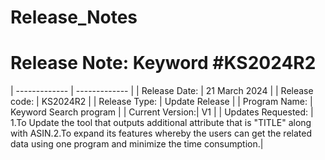 # Release_Notes
#
# Release Note: Keyword #KS2024R2  


| ------------- | ------------- |
| Release Date: | 21 March 2024 |
| Release code:	  | KS2024R2  |
| Release Type:	 | Update Release |
| Program Name: | Keyword Search program |
| Current Version:|	V1 |
| Updates Requested: | 1.To Update the tool that outputs additional attribute that is "TITLE" along with ASIN.2.To expand its features whereby the users can get the related data using one program and minimize the time consumption.|
